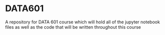 # DATA601
A repository for DATA 601 course which will hold all of the jupyter notebook files as well as the code that will be written throughout this course
